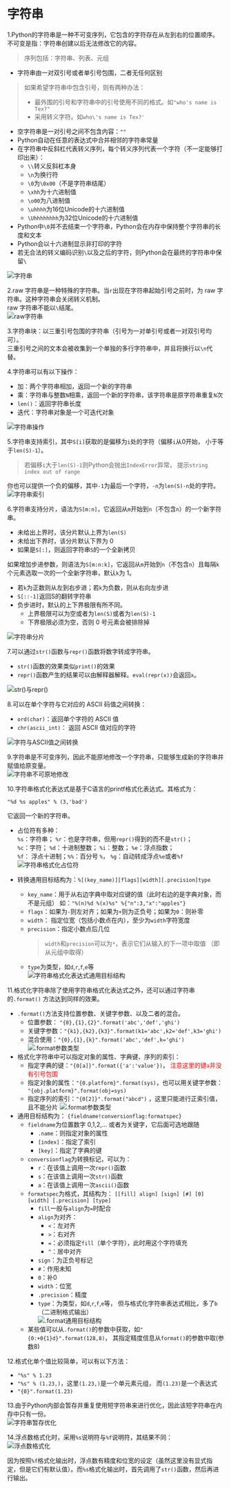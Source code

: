 # 字符串
1.Python的字符串是一种不可变序列，它包含的字符存在从左到右的位置顺序。  
不可变是指：字符串创建以后无法修改它的内容。
> 序列包括：字符串、列表、元组

* 字符串由一对双引号或者单引号包围，二者无任何区别
> 如果希望字符串中包含引号，则有两种办法：
>
>* 最外围的引号和字符串中的引号使用不同的格式。如`"who's name is Tex?"`
>* 采用转义字符。如`who\'s name is Tex?'`
* 空字符串是一对引号之间不包含内容：`""`
* Python自动在任意的表达式中合并相邻的字符串常量
* 在字符串中反斜杠代表转义序列，每个转义序列代表一个字符（不一定能够打印出来）：
	* `\\`转义反斜杠本身
	* `\n`为换行符
	* `\0`为`\0x00`（不是字符串结尾）
	* `\xhh`为十六进制值
	* `\o00`为八进制值
	* `\uhhhh`为16位Unicode的十六进制值
	* `\Uhhhhhhhh`为32位Unicode的十六进制值
* Python中`\0`并不去结束一个字符串，Python会在内存中保持整个字符串的长度和文本
* Python会以十六进制显示非打印的字符
* 若无合法的转义编码识别`\`以及之后的字符，则Python会在最终的字符串中保留`\`

![字符串](../imgs/python_4_1.JPG)

2.raw 字符串是一种特殊的字符串。当`r`出现在字符串起始引号之前时，为 raw 字符串。这种字符串会关闭转义机制。  
raw 字符串不能以`\`结尾。  
![raw字符串](../imgs/python_4_2.JPG) 

3.字符串块：以三重引号包围的字符串（引号为一对单引号或者一对双引号均可）。  
三重引号之间的文本会被收集到一个单独的多行字符串中，并且将换行以`\n`代替。

4.字符串可以有以下操作：

* 加：两个字符串相加，返回一个新的字符串
* 乘：字符串与整数`N`相乘，返回一个新的字符串，该字符串是原字符串重复`N`次
* `len()`：返回字符串长度
* 迭代：字符串对象是一个可迭代对象

![字符串操作](../imgs/python_4_3.JPG)

5.字符串支持索引，其中`S[i]`获取的是偏移为`i`处的字符（偏移`i`从0开始，
  小于等于`len(S)-1`）。  
>若偏移`i`大于`len(S)-1`则Python会抛出`IndexError`异常，
>提示`string index out of range`

你也可以提供一个负的偏移，其中`-1`为最后一个字符，`-n`为`len(S)-n`处的字符。  
![字符串索引](../imgs/python_4_4.JPG)

6.字符串支持分片，语法为`S[m:n]`，它返回从`m`开始到`n`（不包含`n`）的一个新字符串。

* 未给出上界时，该分片默认上界为`len(S)`
* 未给出下界时，该分片默认下界为 0
* 如果是`S[:]`，则返回字符串`S`的一个全新拷贝

如果增加步进参数，则语法为`S[m:n:k]`，它返回从`m`开始到`n`（不包含`n`）且每隔`k`个元素选取一次的一个全新字符串，默认`k`为 1。

* 若`k`为正数则从左到右步进；若`k`为负数，则从右向左步进
* `S[::-1]`返回S的翻转字符串
* 负步进时，默认的上下界极限有所不同。
	* 上界极限可以为空或者为`len(S)`或者为`len(S)-1`
	* 下界极限必须为空，否则 0 号元素会被排除掉

![字符串分片](../imgs/python_4_5.JPG)

7.可以通过`str()`函数与`repr()`函数将数字转成字符串。

* `str()`函数的效果类似`print()`的效果
* `repr()`函数产生的结果可以由解释器解释。`eval(repr(x))`会返回`x`。

![str()与repr()](../imgs/python_4_6.JPG)

8.可以在单个字符与它对应的 ASCII 码值之间转换：

* `ord(char)`：返回单个字符的 ASCII 值
* `chr(ascii_int)`： 返回 ASCII 值对应的字符

![字符与ASCII值之间转换](../imgs/python_4_7.JPG)

9.字符串是不可变序列，因此不能原地修改一个字符串，只能够生成新的字符串并赋值给原变量。  
![字符串不可原地修改](../imgs/python_4_8.JPG)

10.字符串格式化表达式是基于C语言的printf格式化表达式。其格式为：

	"%d %s apples" % (3,'bad')
它返回一个新的字符串。

* 占位符有多种：  
 `%s`：字符串； `%r`：也是字符串，但用`repr()`得到的而不是`str()`；  
  `%c`：字符； `%d`：十进制整数； `%i`：整数； `%e`：浮点指数；  
  `%f`： 浮点十进制；`%%`：百分号 `%`， `%g`：自动转成浮点`%e`或者`%f`  
  ![字符串格式化占位符](../imgs/python_4_9.JPG)

* 转换通用目标结构为：`%[(key_name)][flags][width][.precision]type`
	* `key_name`：用于从右边字典中取对应键的值（此时右边的是字典对象，而不是元组）
	  如：`"%(n)%d %(x)%s" %{"n":3,"x":"apples"}` 
	* `flags`：如果为`-`则左对齐；如果为`+`则为正负号；如果为`0`：则补零
	* `width`： 指定位宽（包括小数点在内），至少为`width`字符宽度
	* `precision`：指定小数点后几位
		>`width`和`precision`可以为`*`，表示它们从输入的下一项中取值
		（即从元组中取得）
	* `type`为类型，如`d`,`r`,`f`,`e`等  
  	![字符串格式化表达式通用目标结构](../imgs/python_4_10.JPG)

11.格式化字符串除了使用字符串格式化表达式之外，还可以通过字符串的`.format()`
  方法达到同样的效果。

* `.format()`方法支持位置参数、关键字参数、以及二者的混合。
	* 位置参数： `"{0},{1},{2}".format('abc','def','ghi')`
	* 关键字参数：`"{k1},{k2},{k3}".format(k1='abc',k2='def',k3='ghi')`
	* 混合使用：`"{0},{1},{k}".format('abc','def',k='ghi')`  
  ![.format参数类型](../imgs/python_4_11.JPG)
* 格式化字符串中可以指定对象的属性、字典键、序列的索引：
	* 指定字典的键：`"{0[a]}".format({'a':'value'})`，
	  <font color='red'>注意这里的键`a`并没有引号包围</font>
	* 指定对象的属性：`"{0.platform}".format(sys)`，也可以用关键字参数：
	  `"{obj.platform}".format(obj=sys)`
	* 指定序列的索引：`"{0[2]}".format("abcd")` ，这里只能进行正索引值，且不能分片 
  	![.format参数类型](../imgs/python_4_12.JPG)
* 通用目标结构为： `{fieldname!conversionflag:formatspec}`
	* `fieldname`为位置数字 0,1,2,... 或者为关键字，它后面可选地跟随
		* `.name`：则指定对象的属性
		* `[index]`：指定了索引
		* `[key]`：指定了字典的键
	* `conversionflag`为转换标记，可以为：
		* `r`：在该值上调用一次`repr()`函数
		* `s`：在该值上调用一次`str()`函数
		* `a`：在该值上调用一次`ascii()`函数
	* `formatspec`为格式，其结构为：
	   `[[fill] align] [sign] [#] [0] [width] [.precision] [type]`
		* `fill`一般与`align`为`=`时配合
		* `align`为对齐：
			* `<`：左对齐
			* `>`：右对齐
			* `=`：必须指定`fill`（单个字符），此时用这个字符填充
			* `^`：居中对齐
		* `sign`：为正负号标记
		* `#`：作用未知
		* `0`：补0
		* `width`：位宽
		* `.precision`：精度
		* `type`：为类型，如`d`,`r`,`f`,`e`等，
		  但与格式化字符串表达式相比，多了`b`（二进制格式输出）  
    	![.format通用目标结构](../imgs/python_4_13.JPG)
	* 某些值可以从`.format()`的参数中获取，如`"{0:+0{1}d}".format(128,8)`，
	  其指定精度信息从`format()`的参数中取(参数8)

12.格式化单个值比较简单，可以有以下方法：

* `"%s" % 1.23`
* `"%s" % (1.23,)`，这里`(1.23,)`是一个单元素元组，
  而`(1.23)`是一个表达式
* `"{0}".format(1.23)`

13.由于Python内部会暂存并重复使用短字符串来进行优化，因此该短字符串在内存中只有一份。  
![字符串暂存优化](../imgs/python_4_14.JPG)

14.浮点数格式化时，采用`%s`说明符与`%f`说明符，其结果不同：  
![浮点数格式化](../imgs/python_4_15.JPG)

因为按照`%f`格式化输出时，浮点数有精度和位宽的设定（虽然这里没有显式指定，但是它们有默认值）。而`%s`格式化输出时，首先调用了`str()`函数，然后再进行输出。

	


